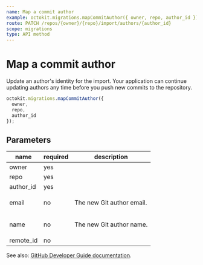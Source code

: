 ```yaml
---
name: Map a commit author
example: octokit.migrations.mapCommitAuthor({ owner, repo, author_id })
route: PATCH /repos/{owner}/{repo}/import/authors/{author_id}
scope: migrations
type: API method
---
```


# Map a commit author

Update an author's identity for the import. Your application can continue updating authors any time before you push new commits to the repository.

```js
octokit.migrations.mapCommitAuthor({
  owner,
  repo,
  author_id
});
```

## Parameters

<table>
  <thead>
    <tr>
      <th>name</th>
      <th>required</th>
      <th>description</th>
    </tr>
  </thead>
  <tbody>
    <tr><td>owner</td><td>yes</td><td>

</td></tr>
<tr><td>repo</td><td>yes</td><td>

</td></tr>
<tr><td>author_id</td><td>yes</td><td>

</td></tr>
<tr><td>email</td><td>no</td><td>

The new Git author email.

</td></tr>
<tr><td>name</td><td>no</td><td>

The new Git author name.

</td></tr>
<tr><td>remote_id</td><td>no</td><td>

</td></tr>
  </tbody>
</table>

See also: [GitHub Developer Guide documentation](https://docs.github.com/rest/reference/migrations#map-a-commit-author).
